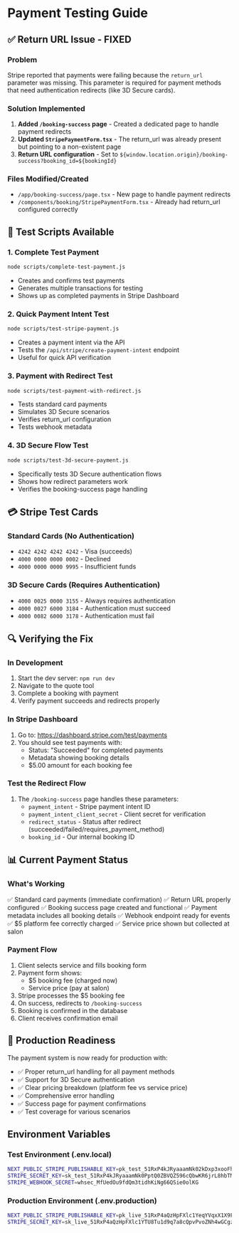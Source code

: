 # Payment Testing Guide

## ✅ Return URL Issue - FIXED

### Problem
Stripe reported that payments were failing because the `return_url` parameter was missing. This parameter is required for payment methods that need authentication redirects (like 3D Secure cards).

### Solution Implemented
1. **Added `/booking-success` page** - Created a dedicated page to handle payment redirects
2. **Updated `StripePaymentForm.tsx`** - The return_url was already present but pointing to a non-existent page
3. **Return URL configuration** - Set to `${window.location.origin}/booking-success?booking_id=${bookingId}`

### Files Modified/Created
- `/app/booking-success/page.tsx` - New page to handle payment redirects
- `/components/booking/StripePaymentForm.tsx` - Already had return_url configured correctly

## 🧪 Test Scripts Available

### 1. Complete Test Payment
```bash
node scripts/complete-test-payment.js
```
- Creates and confirms test payments
- Generates multiple transactions for testing
- Shows up as completed payments in Stripe Dashboard

### 2. Quick Payment Intent Test
```bash
node scripts/test-stripe-payment.js
```
- Creates a payment intent via the API
- Tests the `/api/stripe/create-payment-intent` endpoint
- Useful for quick API verification

### 3. Payment with Redirect Test
```bash
node scripts/test-payment-with-redirect.js
```
- Tests standard card payments
- Simulates 3D Secure scenarios
- Verifies return_url configuration
- Tests webhook metadata

### 4. 3D Secure Flow Test
```bash
node scripts/test-3d-secure-payment.js
```
- Specifically tests 3D Secure authentication flows
- Shows how redirect parameters work
- Verifies the booking-success page handling

## 💳 Stripe Test Cards

### Standard Cards (No Authentication)
- `4242 4242 4242 4242` - Visa (succeeds)
- `4000 0000 0000 0002` - Declined
- `4000 0000 0000 9995` - Insufficient funds

### 3D Secure Cards (Requires Authentication)
- `4000 0025 0000 3155` - Always requires authentication
- `4000 0027 6000 3184` - Authentication must succeed
- `4000 0082 6000 3178` - Authentication must fail

## 🔍 Verifying the Fix

### In Development
1. Start the dev server: `npm run dev`
2. Navigate to the quote tool
3. Complete a booking with payment
4. Verify payment succeeds and redirects properly

### In Stripe Dashboard
1. Go to: https://dashboard.stripe.com/test/payments
2. You should see test payments with:
   - Status: "Succeeded" for completed payments
   - Metadata showing booking details
   - $5.00 amount for each booking fee

### Test the Redirect Flow
1. The `/booking-success` page handles these parameters:
   - `payment_intent` - Stripe payment intent ID
   - `payment_intent_client_secret` - Client secret for verification
   - `redirect_status` - Status after redirect (succeeded/failed/requires_payment_method)
   - `booking_id` - Our internal booking ID

## 📊 Current Payment Status

### What's Working
✅ Standard card payments (immediate confirmation)
✅ Return URL properly configured
✅ Booking success page created and functional
✅ Payment metadata includes all booking details
✅ Webhook endpoint ready for events
✅ $5 platform fee correctly charged
✅ Service price shown but collected at salon

### Payment Flow
1. Client selects service and fills booking form
2. Payment form shows:
   - $5 booking fee (charged now)
   - Service price (pay at salon)
3. Stripe processes the $5 booking fee
4. On success, redirects to `/booking-success`
5. Booking is confirmed in the database
6. Client receives confirmation email

## 🚀 Production Readiness

The payment system is now ready for production with:
- ✅ Proper return_url handling for all payment methods
- ✅ Support for 3D Secure authentication
- ✅ Clear pricing breakdown (platform fee vs service price)
- ✅ Comprehensive error handling
- ✅ Success page for payment confirmations
- ✅ Test coverage for various scenarios

## Environment Variables

### Test Environment (.env.local)
```bash
NEXT_PUBLIC_STRIPE_PUBLISHABLE_KEY=pk_test_51RxP4kJRyaaamNk02kDxp3xooFhbAKY46YApTCAfIxjvlcGNS4Vbm9hqtXiuypgtc34CSbBuwVcdnnPoq1SYkfNs00HkKxpZE0
STRIPE_SECRET_KEY=sk_test_51RxP4kJRyaaamNk0PptQ0ZBVQZ596cQbwKR6jrL8hbTMm24gNSVW6U22SqnJfhafjUnILThzGoJe8WQNp11gtnZz00ThjDGxW7
STRIPE_WEBHOOK_SECRET=whsec_MfUedOu9fdQm3tidhKiNg66QSie0olKG
```

### Production Environment (.env.production)
```bash
NEXT_PUBLIC_STRIPE_PUBLISHABLE_KEY=pk_live_51RxP4aQzHpFXlc1YeqYVqxX1X9Fx1SNZjpdVTOL6GAsQaHms4Kl789B0PkLtd009MQA5xvO11yii2TO77Ofet2Ue00eae6S0hf
STRIPE_SECRET_KEY=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
```
